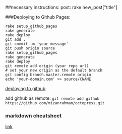 ##necessary instructions:
post:
rake new_post["title"]

###Deploying to Github Pages:

```shell
rake setup_github_pages
rake generate
rake deploy
git add .
git commit -m 'your message'
git push origin source
rake setup_github_pages
rake generate
rake deploy
git remote add origin (your repo url)
# set your new origin as the default branch
git config branch.master.remote origin
echo 'your-domain.com' >> source/CNAME
```
[deploying to github](http://octopress.org/docs/deploying/github/)

add github as remote: `git remote add github https://github.com/mizanrahman/octopress.git`

### markdown cheatsheet

[link](https://github.com/adam-p/markdown-here/wiki/Markdown-Cheatsheet)
